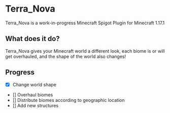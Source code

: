 # Terra_Nova

Terra_Nova is a work-in-progress Minecraft Spigot Plugin for Minecraft 1.17.1

## What does it do?
Terra_Nova gives your Minecraft world a different look, each biome is or will get overhauled, and the shape of the world also changes!

## Progress
- [x] Change world shape
- [] Overhaul biomes
- [] Distribute biomes according to geographic location
- [] Add new structures
